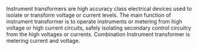 Instrument transformers are high accuracy class electrical devices used to isolate or transform voltage or current levels. The main function of instrument transformer is to operate instruments or metering from high voltage or high current circuits, safely isolating secondary control circuitry from the high voltages or currents. Combination Instrument transformer is metering current and voltage.

